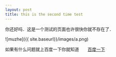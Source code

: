 ```yaml
---
layout: post
title: this is the second time test
---
```


你还好吗．这是一个测试的页面也许很快你就不存在了．

![muzhe]({{ site.baseurl}}/images/a.png)

如果有什么问题就上百度一下你就知道　　[百度一下](http://www.baidu.com)
